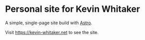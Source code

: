 # Personal site for Kevin Whitaker

A simple, single-page site build with [Astro](https://astro.build).

Visit https://kevin-whitaker.net to see the site.